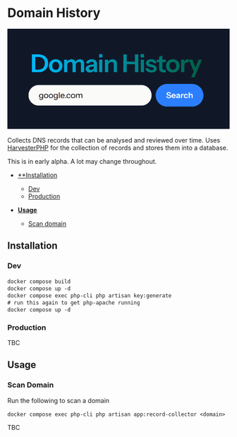 # Domain History

![Domain History Record Scanner](assets/domain_history.png)

Collects DNS records that can be analysed and reviewed over time. Uses [HarvesterPHP](https://github.com/danwats/HarvesterPHP) for the collection of records and stores them into a database.

This is in early alpha. A lot may change throughout.

- [**Installation](#installation)
    - [Dev](#dev)
    - [Production](#production)

- [**Usage**](#Usage)
    - [Scan domain](#scan-domain)

## Installation

### Dev

```
docker compose build
docker compose up -d
docker compose exec php-cli php artisan key:generate
# run this again to get php-apache running
docker compose up -d
```

### Production
TBC


## Usage
### Scan Domain
Run the following to scan a domain
```
docker compose exec php-cli php artisan app:record-collector <domain>
```

TBC
